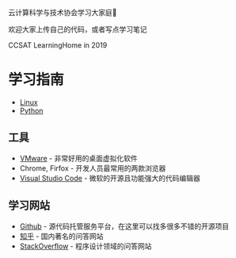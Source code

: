 云计算科学与技术协会学习大家庭🎄

欢迎大家上传自己的代码，或者写点学习笔记

CCSAT LearningHome in 2019 

# 学习指南
- [Linux](linux/index.md)
- [Python](python/index.md)

## 工具
- [VMware](https://www.vmware.com/cn/products/personal-desktop-virtualization.html) - 非常好用的桌面虚拟化软件
- Chrome, Firfox - 开发人员最常用的两款浏览器
- [Visual Studio Code](https://code.visualstudio.com) - 微软的开源且功能强大的代码编辑器


## 学习网站
- [Github](https://github.com) - 源代码托管服务平台，在这里可以找多很多不错的开源项目
- [知乎](https://www.zhihu.com) - 国内著名的问答网站
- [StackOverflow](https://stackoverflow.com) - 程序设计领域的问答网站